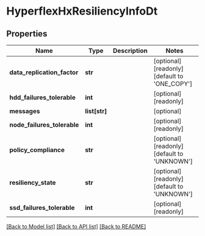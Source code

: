 # HyperflexHxResiliencyInfoDt

## Properties
Name | Type | Description | Notes
------------ | ------------- | ------------- | -------------
**data_replication_factor** | **str** |  | [optional] [readonly] [default to 'ONE_COPY']
**hdd_failures_tolerable** | **int** |  | [optional] [readonly] 
**messages** | **list[str]** |  | [optional] 
**node_failures_tolerable** | **int** |  | [optional] [readonly] 
**policy_compliance** | **str** |  | [optional] [readonly] [default to 'UNKNOWN']
**resiliency_state** | **str** |  | [optional] [readonly] [default to 'UNKNOWN']
**ssd_failures_tolerable** | **int** |  | [optional] [readonly] 

[[Back to Model list]](../README.md#documentation-for-models) [[Back to API list]](../README.md#documentation-for-api-endpoints) [[Back to README]](../README.md)


